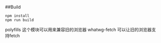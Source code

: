 ##Build

```$xslt
npm install
npm run build
```
polyfills 这个模块可以用来兼容旧的浏览器
whatwg-fetch 可以让旧的浏览器支持fetch
